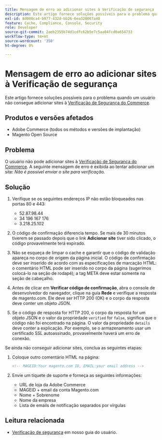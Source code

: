 ```yaml
---
title: Mensagem de erro ao adicionar sites à Verificação de segurança
description: Este artigo fornece soluções possíveis para o problema quando um usuário não consegue adicionar sites à [Verificação de segurança da Commerce](https://account.magento.com/scanner/dashboard/).
exl-id: 8d000ca4-b977-432d-bb26-6ea320067a40
feature: Cache, Compliance, Console, Security
role: Developer
source-git-commit: 2aeb2355b74d1cdfc62b5e7c5aa04fcd0a654733
workflow-type: tm+mt
source-wordcount: '350'
ht-degree: 0%

---
```


# Mensagem de erro ao adicionar sites à Verificação de segurança

Este artigo fornece soluções possíveis para o problema quando um usuário não consegue adicionar sites à [Verificação de Segurança do Commerce](https://account.magento.com/scanner/dashboard/).

## Produtos e versões afetados

* Adobe Commerce (todos os métodos e versões de implantação)
* Magento Open Source

## Problema

O usuário não pode adicionar sites à [Verificação de Segurança do Commerce](https://account.magento.com/scanner/dashboard/). A seguinte mensagem de erro é exibida ao tentar adicionar um site: *Não é possível enviar o site para verificação.*

## Solução

1. Verifique se os seguintes endereços IP não estão bloqueados nas portas 80 e 443:
   * 52.87.98.44
   * 34 196 167 176
   * 3.218.25.102

1. O código de confirmação diferencia tempo. Se mais de 30 minutos tiverem se passado depois que o link **Adicionar site** tiver sido clicado, o código provavelmente terá expirado.
1. Não se esqueça de limpar o cache e garantir que o código de validação apareça no corpo de origem da página inicial. O código de confirmação deve ser inserido de acordo com as especificações de marcação HTML: o comentário HTML pode ser inserido no corpo da página (sugerimos colocá-lo na seção de rodapé); a tag META deve estar somente na seção de cabeçalho.
1. Antes de clicar em **Verificar código de confirmação**, abra o console de desenvolvedor do navegador, clique na guia **Rede** e verifique a resposta de magento.com. Ele deve ser HTTP 200 (OK) e o corpo da resposta deve conter um objeto JSON.
1. Se o código de resposta for HTTP 200, o corpo da resposta for um objeto JSON e o valor da propriedade `verified` for `false`, significa que o código não foi encontrado na página. O valor da propriedade `details` deve conter a explicação. Por exemplo, se o armazenamento usar um certificado SSL autoassinado, provavelmente haverá um erro de conexão.

Se ainda não conseguir adicionar sites, conclua as seguintes etapas:

1. Coloque outro comentário HTML na página:

   ```HTML
   <!-- MAGEID:Your magento.com ID, EMAIL:your email address -->
   ```

1. Envie um tíquete de suporte e forneça as seguintes informações:
   * URL de loja da Adobe Commerce
   * MAGEID + email da conta Magento.com
   * Nome + Sobrenome
   * Nome da empresa
   * Lista de emails de notificação separados por vírgulas

## Leitura relacionada

* [Verificação de segurança](https://experienceleague.adobe.com/pt-br/docs/commerce-admin/systems/security/security-scan) em nosso guia do usuário.
